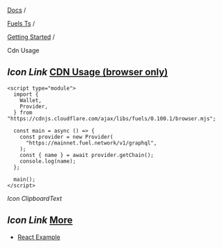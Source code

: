 [Docs](https://docs.fuel.network/) /

[Fuels Ts](https://docs.fuel.network/docs/fuels-ts/) /

[Getting Started](https://docs.fuel.network/docs/fuels-ts/getting-started/) /

Cdn Usage

## _Icon Link_ [CDN Usage (browser only)](https://docs.fuel.network/docs/fuels-ts/getting-started/cdn-usage/\#cdn-usage-browser-only)

```fuel_Box fuel_Box-idXKMmm-css
<script type="module">
  import {
    Wallet,
    Provider,
  } from "https://cdnjs.cloudflare.com/ajax/libs/fuels/0.100.1/browser.mjs";

  const main = async () => {
    const provider = new Provider(
      "https://mainnet.fuel.network/v1/graphql",
    );
    const { name } = await provider.getChain();
    console.log(name);
  };

  main();
</script>
```

_Icon ClipboardText_

## _Icon Link_ [More](https://docs.fuel.network/docs/fuels-ts/getting-started/cdn-usage/\#more)

- [React Example](https://docs.fuel.network/docs/fuels-ts/getting-started/react-example/)